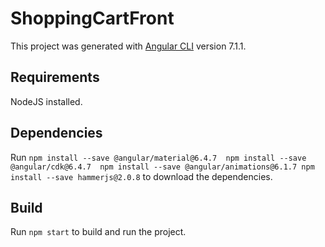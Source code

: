 # ShoppingCartFront

This project was generated with [Angular CLI](https://github.com/angular/angular-cli) version 7.1.1.

## Requirements

NodeJS installed.

## Dependencies

Run `npm install --save @angular/material@6.4.7 
npm install --save @angular/cdk@6.4.7 
npm install --save @angular/animations@6.1.7
npm install --save hammerjs@2.0.8` to download the dependencies.

## Build

Run `npm start` to build and run the project.
